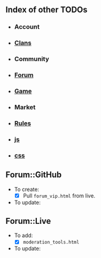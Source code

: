 ## Index of other TODOs
- ### Account
- ### [Clans](https://github.com/TB-FAQ/TB-FAQ/blob/master/FAQ%20Items/Clans/TODO.md)
- ### Community
- ### [Forum](https://github.com/TB-FAQ/TB-FAQ/blob/master/FAQ%20Items/Forum/TODO.md)
- ### [Game](https://github.com/TB-FAQ/TB-FAQ/blob/master/FAQ%20Items/Game/TODO.md)
- ### Market
- ### [Rules](https://github.com/TB-FAQ/TB-FAQ/blob/master/FAQ%20Items/Rules/TODO.md)
- ### [js](https://github.com/TB-FAQ/TB-FAQ/blob/master/js/TODO.md)
- ### [css](https://github.com/TB-FAQ/TB-FAQ/blob/master/css/TODO.md)


## **Forum::GitHub**
- To create:
  - [x] Pull `forum_vip.html` from live.
- To update:
  
  
## **Forum::Live**
- To add:
  - [x] `moderation_tools.html`
- To update:
  
